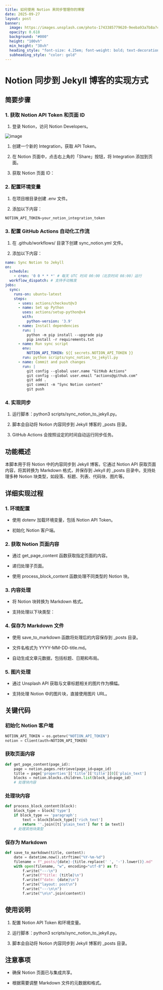 ```yaml
---
title: 如何使用 Notion 来同步管理你的博客
date: 2025-09-27
layout: post
banner:
  image: https://images.unsplash.com/photo-1743385779620-9eeba93a7b8a?crop=entropy&cs=tinysrgb&fit=max&fm=jpg&ixid=M3w2OTIwMzJ8MHwxfHJhbmRvbXx8fHx8fHx8fDE3NTg5NjE0MjN8&ixlib=rb-4.1.0&q=80&w=1080
  opacity: 0.618
  background: "#000"
  height: "100vh"
  min_height: "38vh"
  heading_style: "font-size: 4.25em; font-weight: bold; text-decoration: underline"
  subheading_style: "color: gold"
---
```


# Notion 同步到 Jekyll 博客的实现方式

## 简要步骤

### 1. 获取 Notion API Token 和页面 ID

1. 登录 Notion，访问 Notion Developers。

![image](https://prod-files-secure.s3.us-west-2.amazonaws.com/a7a0cc5a-89b9-4cda-8686-1fba0ca52f40/d19c1afe-dea5-4312-9333-786b0ba83054/image.png?X-Amz-Algorithm=AWS4-HMAC-SHA256&X-Amz-Content-Sha256=UNSIGNED-PAYLOAD&X-Amz-Credential=ASIAZI2LB466ZTETT6OO%2F20250927%2Fus-west-2%2Fs3%2Faws4_request&X-Amz-Date=20250927T082342Z&X-Amz-Expires=3600&X-Amz-Security-Token=IQoJb3JpZ2luX2VjEBgaCXVzLXdlc3QtMiJHMEUCIE8VqEKKnB7r5CudWpz95RlET0uh8Nc%2BFKxDDTM%2FiP6gAiEA7A77YPZi94BssKORIGrh4OoPsfi8UpxmohuLTOsn7DsqiAQIof%2F%2F%2F%2F%2F%2F%2F%2F%2F%2FARAAGgw2Mzc0MjMxODM4MDUiDCA0xJNWP9NMw2IcLyrcA950VMnQEj1db4LYoxRUbaIAyBvWiy4pwjv2IaADouvgNaySAvca7lvTZs2CSwdoOiGiLCEsfQirhaiP%2FhP7xy8H5q7Ag751c1p%2FdbJ1f2z5YvombGKZq4BLu7G%2FKEJEDpYl3%2Bp4E1Q12aVSjjUk4dhWwmEK%2BXQ17IvP8dLXb1KqUZPI9S1cv24iAnI5kBjDGfiwikCaJmeW0Anq1cJWUUfmlhfX0zE1zA%2FulHvOPpP2rdnbdtWzHJoMZ311zPTrDI52%2BR8GSMgJ1amb22%2BQEL%2By3cvHx6e0Azzx89QebLjvegShysAFV7sY5VzhDPYsOeLWOFECj%2FxE%2FmX0zUzpX5RNep%2FFT7%2BaUSUY8mGGw6zivj5Ky9HQuKSxjYPJHrnAc7KSCONAPThXxjYyHwdIzReIFvuQAEFY9f1CCvnwpPHiuPXDREH4eUa6yFkh6DZi%2BtIgJIbH2R%2BHyG99zhuhU2nIMz9xth4o%2FCKZ%2BtN2%2FA2Iujx0qE3OnFFQYGpayZWmMFPesshJCkND74Bmhnm5PvrDc99kIsm2%2BlEi9Pt3VXAyXV%2FSCv8o9WRXrKX%2F3MZC4feoFuGGeqRiJdxqQvF3DhfSifp25PfN1E74oJdJTsDRUDkjI0vxwaCn4JjSMKm23sYGOqUBUefwpitn%2FPWa%2Bydv1arIWqPhHhQ0KoalkEKDg%2Fp59FEFOw8hzs4oPJOAr8NThSf2DgZHtfrbcgEOZpixKrv2g1XqywHBWCGmBHDMe58K5Ugn02Ga89q%2Btnn%2B0G8F9mMDiyVw0jpHRJwIgTxIBH8ZwFGNhIcFn6fbpXF%2Bowu5HphwIBiVcFtK7NnqzeikYpiEgl3QTh9sIXr5kIgdlnFC34BYkvgq&X-Amz-Signature=c450f61286b5a2ff7bf8315106d1b9553277f743dd630ec4dfc62469a18abb6f&X-Amz-SignedHeaders=host&x-amz-checksum-mode=ENABLED&x-id=GetObject)

1. 创建一个新的 Integration，获取 API Token。

1. 在 Notion 页面中，点击右上角的「Share」按钮，将 Integration 添加到页面。

1. 获取 Notion 页面 ID：


### 2. 配置环境变量

1. 在项目根目录创建 .env 文件。

1. 添加以下内容：

```javascript
NOTION_API_TOKEN=your_notion_integration_token
```

### 3. 配置 GitHub Actions 自动化工作流

1. 在 .github/workflows/ 目录下创建 sync_notion.yml 文件。

1. 添加以下内容：

```yaml
name: Sync Notion to Jekyll
on:
  schedule:
    - cron: '0 0 * * *' # 每天 UTC 时间 00:00（北京时间 08:00）运行
  workflow_dispatch: # 支持手动触发
jobs:
  sync:
    runs-on: ubuntu-latest
    steps:
      - uses: actions/checkout@v3
      - name: Set up Python
        uses: actions/setup-python@v4
        with:
          python-version: '3.9'
      - name: Install dependencies
        run: |
          python -m pip install --upgrade pip
          pip install -r requirements.txt
      - name: Run sync script
        env:
          NOTION_API_TOKEN: ${{ secrets.NOTION_API_TOKEN }}
        run: python scripts/sync_notion_to_jekyll.py
      - name: Commit and push changes
        run: |
          git config --global user.name "GitHub Actions"
          git config --global user.email "actions@github.com"
          git add .
          git commit -m "Sync Notion content"
          git push
```

### 4. 实现同步

1. 运行脚本：python3 scripts/sync_notion_to_jekyll.py。

1. 脚本会自动将 Notion 内容同步到 Jekyll 博客的 _posts 目录。

1. GitHub Actions 会按照设定的时间自动运行同步任务。

## 功能概述

本脚本用于将 Notion 中的内容同步到 Jekyll 博客。它通过 Notion API 获取页面内容，将其转换为 Markdown 格式，并保存到 Jekyll 的 _posts 目录中。支持处理多种 Notion 块类型，如段落、标题、列表、代码块、图片等。

## 详细实现过程

### 1. 环境配置

- 使用 dotenv 加载环境变量，包括 Notion API Token。

- 初始化 Notion 客户端。

### 2. 获取 Notion 页面内容

- 通过 get_page_content 函数获取指定页面的内容。

- 递归处理子页面。

- 使用 process_block_content 函数处理不同类型的 Notion 块。

### 3. 内容处理

- 将 Notion 块转换为 Markdown 格式。

- 支持处理以下块类型：


### 4. 保存为 Markdown 文件

- 使用 save_to_markdown 函数将处理后的内容保存到 _posts 目录。

- 文件名格式为 YYYY-MM-DD-title.md。

- 自动生成文章元数据，包括标题、日期和布局。

### 5. 图片处理

- 通过 Unsplash API 获取与文章标题相关的图片作为横幅。

- 支持处理 Notion 中的图片块，直接使用图片 URL。

## 关键代码

### 初始化 Notion 客户端

```python
NOTION_API_TOKEN = os.getenv("NOTION_API_TOKEN")
notion = Client(auth=NOTION_API_TOKEN)
```

### 获取页面内容

```python
def get_page_content(page_id):
    page = notion.pages.retrieve(page_id=page_id)
    title = page['properties']['title']['title'][0]['plain_text']
    blocks = notion.blocks.children.list(block_id=page_id)
    # 处理块内容
```

### 处理块内容

```python
def process_block_content(block):
    block_type = block['type']
    if block_type == 'paragraph':
        text = block[block_type]['rich_text']
        return ''.join([t['plain_text'] for t in text])
    # 处理其他块类型
```

### 保存为 Markdown

```python
def save_to_markdown(title, content):
    date = datetime.now().strftime("%Y-%m-%d")
    filename = f"_posts/{date}-{title.replace(' ', '-').lower()}.md"
    with open(filename, "w", encoding="utf-8") as f:
        f.write("---\n")
        f.write(f"title: {title}\n")
        f.write(f"date: {date}\n")
        f.write("layout: post\n")
        f.write("---\n\n")
        f.write("\n\n".join(content))
```

## 使用说明

1. 配置 Notion API Token 和环境变量。

1. 运行脚本：python3 scripts/sync_notion_to_jekyll.py。

1. 脚本会自动将 Notion 内容同步到 Jekyll 博客的 _posts 目录。

## 注意事项

- 确保 Notion 页面已与集成共享。

- 根据需要调整 Markdown 文件的元数据和格式。